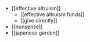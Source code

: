 - [[effective altruism]]
	- [[effective altruism funds]]
	- [[give directly]]
- [[nonsense]]
- [[japanese garden]]